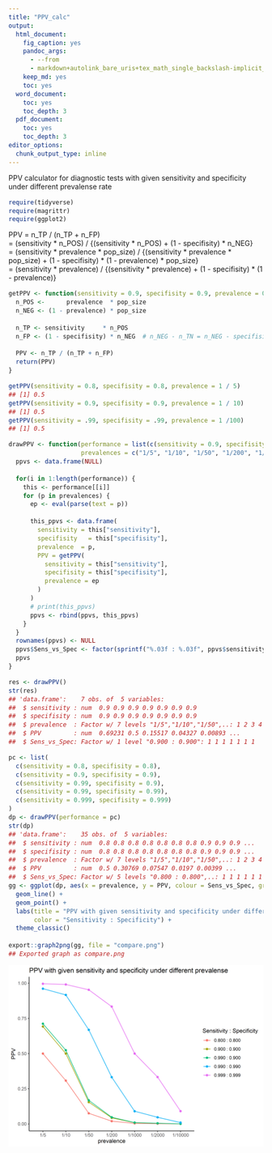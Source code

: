 ```yaml
---
title: "PPV_calc"
output:
  html_document:
    fig_caption: yes
    pandoc_args:
      - --from
      - markdown+autolink_bare_uris+tex_math_single_backslash-implicit_figures
    keep_md: yes
    toc: yes
  word_document:
    toc: yes
    toc_depth: 3
  pdf_document:
    toc: yes
    toc_depth: 3
editor_options: 
  chunk_output_type: inline
---
```




PPV calculator for diagnostic tests with given sensitivity and specificity under different prevalense rate



```r
require(tidyverse)
require(magrittr)
require(ggplot2)
```

PPV = n_TP / (n_TP + n_FP)   
    = (sensitivity * n_POS) / {(sensitivity * n_POS) + (1 - specifisity) * n_NEG}  
    = (sensitivity * prevalence * pop_size) / {(sensitivity * prevalence * pop_size) + (1 - specifisity) * (1 - prevalence) * pop_size}    
    = (sensitivity * prevalence) / {(sensitivity * prevalence) + (1 - specifisity) * (1 - prevalence)}    


```r
getPPV <- function(sensitivity = 0.9, specifisity = 0.9, prevalence = 0.1, pop_size = 100000) {
  n_POS <-      prevalence  * pop_size
  n_NEG <- (1 - prevalence) * pop_size
  
  n_TP <- sensitivity     * n_POS
  n_FP <- (1 - specifisity) * n_NEG  # n_NEG - n_TN = n_NEG - specifisity * n_NEG
  
  PPV <- n_TP / (n_TP + n_FP) 
  return(PPV)
}
```


```r
getPPV(sensitivity = 0.8, specifisity = 0.8, prevalence = 1 / 5)
## [1] 0.5
getPPV(sensitivity = 0.9, specifisity = 0.9, prevalence = 1 / 10)
## [1] 0.5
getPPV(sensitivity = .99, specifisity = .99, prevalence = 1 /100)
## [1] 0.5
```


```r
drawPPV <- function(performance = list(c(sensitivity = 0.9, specifisity = 0.9)),
                    prevalences = c("1/5", "1/10", "1/50", "1/200", "1/1000", "1/2000", "1/10000")) {
  ppvs <- data.frame(NULL)

  for(i in 1:length(performance)) {
    this <- performance[[i]]
    for (p in prevalences) {
      ep <- eval(parse(text = p))
      
      this_ppvs <- data.frame(
        sensitivity = this["sensitivity"], 
        specifisity   = this["specifisity"], 
        prevalence  = p, 
        PPV = getPPV(
          sensitivity = this["sensitivity"],
          specifisity = this["specifisity"],
          prevalence = ep
        )
      )
      # print(this_ppvs)  
      ppvs <- rbind(ppvs, this_ppvs)
    }
  }
  rownames(ppvs) <- NULL
  ppvs$Sens_vs_Spec <- factor(sprintf("%.03f : %.03f", ppvs$sensitivity, ppvs$specifisity))
  ppvs
}
```


```r
res <- drawPPV()
str(res)
## 'data.frame':	7 obs. of  5 variables:
##  $ sensitivity : num  0.9 0.9 0.9 0.9 0.9 0.9 0.9
##  $ specifisity : num  0.9 0.9 0.9 0.9 0.9 0.9 0.9
##  $ prevalence  : Factor w/ 7 levels "1/5","1/10","1/50",..: 1 2 3 4 5 6 7
##  $ PPV         : num  0.69231 0.5 0.15517 0.04327 0.00893 ...
##  $ Sens_vs_Spec: Factor w/ 1 level "0.900 : 0.900": 1 1 1 1 1 1 1
```


```r
pc <- list(
  c(sensitivity = 0.8, specifisity = 0.8),
  c(sensitivity = 0.9, specifisity = 0.9),
  c(sensitivity = 0.99, specifisity = 0.9),
  c(sensitivity = 0.99, specifisity = 0.99),
  c(sensitivity = 0.999, specifisity = 0.999)
)
dp <- drawPPV(performance = pc)
str(dp)
## 'data.frame':	35 obs. of  5 variables:
##  $ sensitivity : num  0.8 0.8 0.8 0.8 0.8 0.8 0.8 0.9 0.9 0.9 ...
##  $ specifisity : num  0.8 0.8 0.8 0.8 0.8 0.8 0.8 0.9 0.9 0.9 ...
##  $ prevalence  : Factor w/ 7 levels "1/5","1/10","1/50",..: 1 2 3 4 5 6 7 1 2 3 ...
##  $ PPV         : num  0.5 0.30769 0.07547 0.0197 0.00399 ...
##  $ Sens_vs_Spec: Factor w/ 5 levels "0.800 : 0.800",..: 1 1 1 1 1 1 1 2 2 2 ...
gg <- ggplot(dp, aes(x = prevalence, y = PPV, colour = Sens_vs_Spec, group = Sens_vs_Spec)) +
  geom_line() +
  geom_point() +
  labs(title = "PPV with given sensitivity and specificity under different prevalense",
       color = "Sensitivity : Specificity") +
  theme_classic()

export::graph2png(gg, file = "compare.png")
## Exported graph as compare.png
```

![](./compare.png)


